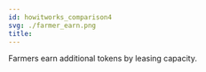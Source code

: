 ```yaml
---
id: howitworks_comparison4
svg: ./farmer_earn.png
title: 
---
```


Farmers earn additional tokens by leasing capacity.

